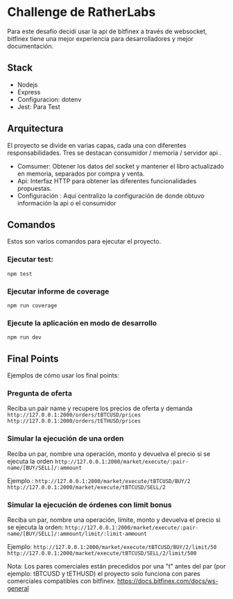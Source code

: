 # Challenge de RatherLabs

Para este desafío decidí usar la api de bitfinex a través de websocket, bitfinex tiene una mejor experiencia para desarrolladores y mejor documentación.

## Stack
- Nodejs
- Express
- Configuracion: dotenv
- Jest: Para Test

## Arquitectura

El proyecto se divide en varias capas, cada una con diferentes responsabilidades. Tres se destacan consumidor / memoria / servidor api .

- Comsumer: Obtener los datos del socket y mantener el libro actualizado en memoria, separados por compra y venta.
- Api: Interfaz HTTP para obtener las diferentes funcionalidades propuestas.
- Configuración : Aquí centralizo la configuración de donde obtuvo información la api o el consumidor

## Comandos

Estos son varios comandos para ejecutar el proyecto.

### Ejecutar test:

``npm test``

### Ejecutar informe de coverage

``npm run coverage``
### Ejecute la aplicación en modo de desarrollo

``npm run dev``

## Final Points

Ejemplos de cómo usar los final points:

### Pregunta de oferta
Reciba un pair name y recupere los precios de oferta y demanda
```http://127.0.0.1:2000/orders/tBTCUSD/prices```
```http://127.0.0.1:2000/orders/tETHUSD/prices```

### Simular la ejecución de una orden

Reciba un par, nombre una operación, monto y devuelva el precio si se ejecuta la orden ```http://127.0.0.1:2000/market/execute/:pair-name/[BUY/SELL]/:ammount```

Ejemplo : ```http://127.0.0.1:2000/market/execute/tBTCUSD/BUY/2```
```http://127.0.0.1:2000/market/execute/tBTCUSD/SELL/2```

### Simular la ejecución de órdenes con limit bonus

Reciba un par, nombre una operación, límite, monto y devuelva el precio si se ejecuta la orden: ```http://127.0.0.1:2000/market/execute/:pair-name/[BUY/SELL]/:ammount/limit/:limit-ammount```

Ejemplo:
```http://127.0.0.1:2000/market/execute/tBTCUSD/BUY/2/limit/50```
```http://127.0.0.1:2000/market/execute/tBTCUSD/SELL/2/limit/500```


Nota: Los pares comerciales están precedidos por una "t" antes del par (por ejemplo: tBTCUSD y tETHUSD) el proyecto solo funciona con pares comerciales compatibles con bitfinex. https://docs.bitfinex.com/docs/ws-general
